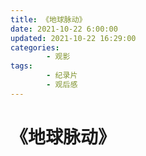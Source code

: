 ```yaml
---
title: 《地球脉动》
date: 2021-10-22 6:00:00
updated: 2021-10-22 16:29:00
categories:
        - 观影
tags:
        - 纪录片
        - 观后感
---
```


# 《地球脉动》
